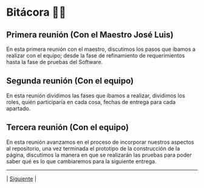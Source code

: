 # Bitácora 📌📃
## Primera reunión (Con el Maestro José Luis)
En esta primera reunión con el maestro, discutimos los pasos que íbamos a 
realizar con el equipo; desde la fase de refinamiento de requerimientos hasta la fase de pruebas del Software.
## Segunda reunión (Con el equipo)
En esta reunión dividimos las fases que íbamos a realizar, dividimos los roles, 
quién participaría en cada cosa, fechas de entrega para cada apartado.
## Tercera reunión (Con el equipo)
En esta reunión avanzamos en el proceso de incorporar nuestros aspectos al repositorio,
una vez terminada el prototipo de la construcción de la página, discutimos la manera
en que se realizarán las pruebas para poder saber qué es lo que cambiaremos 
para la siguiente entrega.

-----------------


| [Siguiente]( https://github.com/Juanca1984/Blockchain/blob/main/Documentaci%C3%B3n/Segunda%20Entrega/Casos%20de%20uso.md#cu01-navegar-en-la-p%C3%A1gina-web- "Siguiente") |

